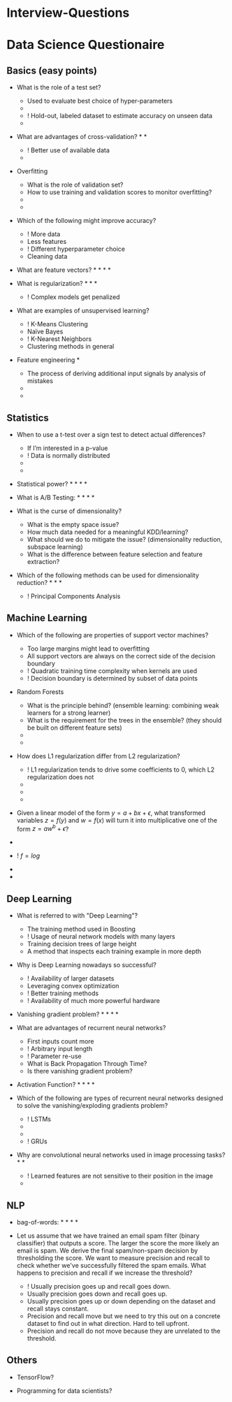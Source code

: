 # Interview-Questions
# Data Science Questionaire


## Basics (easy points)

* What is the role of a test set?
  * Used to evaluate best choice of hyper-parameters
  * 
  * ! Hold-out, labeled dataset to estimate accuracy on unseen data
  * 

* What are advantages of cross-validation?
  * 
  * 
  * ! Better use of available data
  * 

* Overfitting
  * What is the role of validation set?
  * How to use training and validation scores to monitor overfitting?
  * 
  * 

* Which of the following might improve accuracy?
  * ! More data
  * Less features
  * ! Different hyperparameter choice
  * Cleaning data

* What are feature vectors?
  * 
  * 
  * 
  * 

* What is regularization?
  * 
  * 
  * 
  * ! Complex models get penalized

* What are examples of unsupervised learning?
  * ! K-Means Clustering
  * Naïve Bayes
  * ! K-Nearest Neighbors
  * Clustering methods in general

* Feature engineering
  * 
  * The process of deriving additional input signals by analysis of mistakes
  * 
  * 


## Statistics

* When to use a t-test over a sign test to detect actual differences?
  * If I’m interested in a p-value
  * ! Data is normally distributed
  * 
  * 

* Statistical power?
  * 
  * 
  * 
  * 

* What is A/B Testing:
  * 
  * 
  * 
  * 

* What is the curse of dimensionality?
  * What is the empty space issue?
  * How much data needed for a meaningful KDD/learning?
  * What should we do to mitigate the issue? (dimensionality reduction, subspace learning)
  * What is the difference between feature selection and feature extraction?

* Which of the following methods can be used for dimensionality reduction?
  *
  *
  *
  * ! Principal Components Analysis

## Machine Learning

* Which of the following are properties of support vector machines?
  * Too large margins might lead to overfitting
  * All support vectors are always on the correct side of the decision boundary
  * ! Quadratic training time complexity when kernels are used
  * ! Decision boundary is determined by subset of data points

* Random Forests
  * What is the principle behind? (ensemble learning: combining weak learners for a strong learner)
  * What is the requirement for the trees in the ensemble? (they should be built on different feature sets)
  * 
  *

* How does L1 regularization differ from L2 regularization?
  * ! L1 regularization tends to drive some coefficients to 0, which L2 regularization does not
  * 
  *
  * 

* Given a linear model of the form $y = a + b x + \epsilon$, what transformed variables $z = f(y)$ and $w = f(x)$ will turn it into multiplicative one of the form $z = a w^b + \epsilon$?
 *
 * ! $f = log$
 *
 * 

## Deep Learning

* What is referred to with "Deep Learning"?
  * The training method used in Boosting
  * ! Usage of neural network models with many layers
  * Training decision trees of large height
  * A method that inspects each training example in more depth

* Why is Deep Learning nowadays so successful?
  * ! Availability of larger datasets
  * Leveraging convex optimization
  * ! Better training methods
  * ! Availability of much more powerful hardware

* Vanishing gradient problem?
  * 
  * 
  * 
  * 	 

* What are advantages of recurrent neural networks?
  * First inputs count more
  * ! Arbitrary input length
  * ! Parameter re-use
  * What is Back Propagation Through Time?
  * Is there vanishing gradient problem?


* Activation Function?
  * 
  * 
  * 
  *

* Which of the following are types of recurrent neural networks designed to solve the vanishing/exploding gradients problem?
  * ! LSTMs
  * 
  * 
  * ! GRUs

* Why are convolutional neural networks used in image processing tasks?
  * 
  * 
  * ! Learned features are not sensitive to their position in the image
  * 

## NLP

* bag-of-words:
  * 
  * 
  * 
  * 

* Let us assume that we have trained an email spam filter (binary classifier) that outputs a score. The larger the score the more likely an email is spam. We derive the final spam/non-spam decision by thresholding the score. 
We want to measure precision and recall to check whether we've successfully filtered the spam emails.
What happens to precision and recall if we increase the threshold? 
  * ! Usually precision goes up and recall goes down.
  * Usually precision goes down and recall goes up.
  * Usually precision goes up or down depending on the dataset and recall stays constant.
  * Precision and recall move but we need to try this out on a concrete dataset to find out in what direction. Hard to tell upfront.
  * Precision and recall do not move because they are unrelated to the threshold. 

## Others

* TensorFlow?


* Programming for data scientists?


